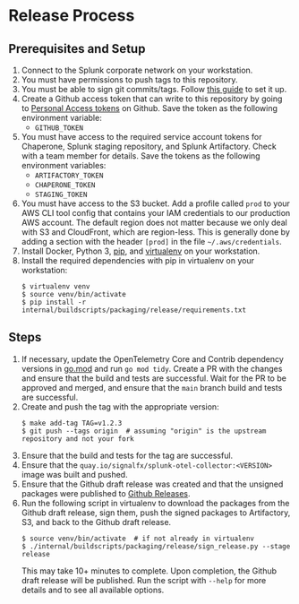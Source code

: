 # Release Process

## Prerequisites and Setup

1. Connect to the Splunk corporate network on your workstation.
1. You must have permissions to push tags to this repository.
1. You must be able to sign git commits/tags. Follow [this guide](
   https://docs.github.com/en/github/authenticating-to-github/signing-commits)
   to set it up.
1. Create a Github access token that can write to this repository by going to
   [Personal Access tokens](https://github.com/settings/tokens) on Github.
   Save the token as the following environment variable:
   - `GITHUB_TOKEN`
1. You must have access to the required service account tokens for Chaperone,
   Splunk staging repository, and Splunk Artifactory.  Check with a team member
   for details.  Save the tokens as the following environment variables:
   - `ARTIFACTORY_TOKEN`
   - `CHAPERONE_TOKEN`
   - `STAGING_TOKEN`
1. You must have access to the S3 bucket.  Add a profile called `prod` to your
   AWS CLI tool config that contains your IAM credentials to our production AWS
   account.  The default region does not matter because we only deal with S3
   and CloudFront, which are region-less. This is generally done by adding a
   section with the header `[prod]` in the file `~/.aws/credentials`.
1. Install Docker, Python 3, [pip](https://pip.pypa.io/en/stable/installing/),
   and [virtualenv](https://virtualenv.pypa.io/en/latest/) on your workstation.
1. Install the required dependencies with pip in virtualenv on your workstation:
   ```
   $ virtualenv venv
   $ source venv/bin/activate
   $ pip install -r internal/buildscripts/packaging/release/requirements.txt
   ```

## Steps

1. If necessary, update the OpenTelemetry Core and Contrib dependency versions
   in [go.mod](../go.mod) and run `go mod tidy`.  Create a PR with the changes
   and ensure that the build and tests are successful.  Wait for the PR to be
   approved and merged, and ensure that the `main` branch build and tests are
   successful.
1. Create and push the tag with the appropriate version:
   ```
   $ make add-tag TAG=v1.2.3
   $ git push --tags origin  # assuming "origin" is the upstream repository and not your fork
   ```
1. Ensure that the build and tests for the tag are successful.
1. Ensure that the `quay.io/signalfx/splunk-otel-collector:<VERSION>` image
   was built and pushed.
1. Ensure that the Github draft release was created and that the unsigned
   packages were published to [Github Releases](
   https://github.com/signalfx/splunk-otel-collector/releases/).
1. Run the following script in virtualenv to download the packages from the
   Github draft release, sign them, push the signed packages to
   Artifactory, S3, and back to the Github draft release.
   ```
   $ source venv/bin/activate  # if not already in virtualenv
   $ ./internal/buildscripts/packaging/release/sign_release.py --stage release
   ```
   This may take 10+ minutes to complete.  Upon completion, the Github draft
   release will be published.  Run the script with `--help` for more details
   and to see all available options.
